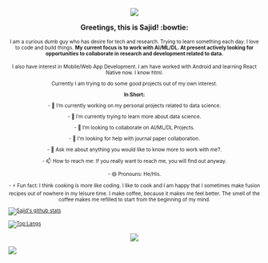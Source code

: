 <p align='center'>
    <p align='center'>
        <p align='center'>
            <img src="https://media.giphy.com/media/sZi7SzKirqV57R7HHJ/giphy.gif">
        </p>
    </p>
</p>
<p align='center'>
    <b>Greetings, this is Sajid! :bowtie: </b>
</p>
<p align='center'>
    <font size="1">
        I am a curious dumb guy who has desire for tech and research. Trying to learn something each day. I love to code and build things. 
        <b>My current focus is to work with AI/ML/DL. At present actively looking for opportunities to collaborate in research and development related to data.</b>
    <font size="1">
</p>
<p align='center'>
    I also have interest in Mobile/Web App Development. I am have worked with Android and learning React Native now. I know html.
</p>
<p align='center'>
    Currently I am trying to do some good projects out of my own interest.
</p>
<p align='center'>
    <b>In Short:</b>
</p>

<p align='center'>- 🔭 I’m currently working on my personal projects related to data science.</p>
<p align='center'>- 🌱 I’m currently trying to learn more about data science.</p>
<p align='center'>- 👯 I’m looking to collaborate on AI/ML/DL Projects.</p>
<p align='center'>- 🤔 I’m looking for help with journal paper collaboration.</p>
<p align='center'>- 💬 Ask me about anything you would like to know more to work with me?.</p>
<p align='center'>- 📫 How to reach me: If you really want to reach me, you will find out anyway.</p>
<p align='center'>- 😄 Pronouns: He/His.</p>
<p align='center'>- ⚡ Fun fact: I think cooking is more like coding. I like to cook and I am happy that I sometimes make fusion recipes out of nowhere in my leisure time. I make coffee, because it makes me feel better. The smell of the coffee makes me refilled to start from the beginning of my mind.</p> 


[![Sajid's github stats](https://github-readme-stats.vercel.app/api?username=idocodetobuild&show_icons=true&count_private=true&hide=prs,issues,contribs&theme=highcontrast)](https://github.com/idocodetobuild/github-readme-stats)


[![Top Langs](https://github-readme-stats.vercel.app/api/top-langs/?username=idocodetobuild&langs_count=10&layout=compact&theme=highcontrast)](https://github.com/idocodetobuild/github-readme-stats)


<p align='center'>
    <p align='center'>
        <p align='center'>
            <img src="https://media.giphy.com/media/OasSW8GLzw8Fb6R8hv/giphy.gif">
        </p>
    </p>
</p>



![](https://komarev.com/ghpvc/?username=neucro&color=070c2e&style=plastic&label=I+am+watching+you!+Sajid's+Profile+View+Counts)

